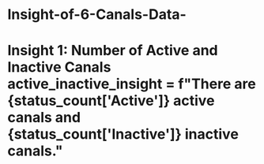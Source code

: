 # Insight-of-6-Canals-Data-
# Insight 1: Number of Active and Inactive Canals active_inactive_insight = f"There are {status_count['Active']} active canals and {status_count['Inactive']} inactive canals."  #
